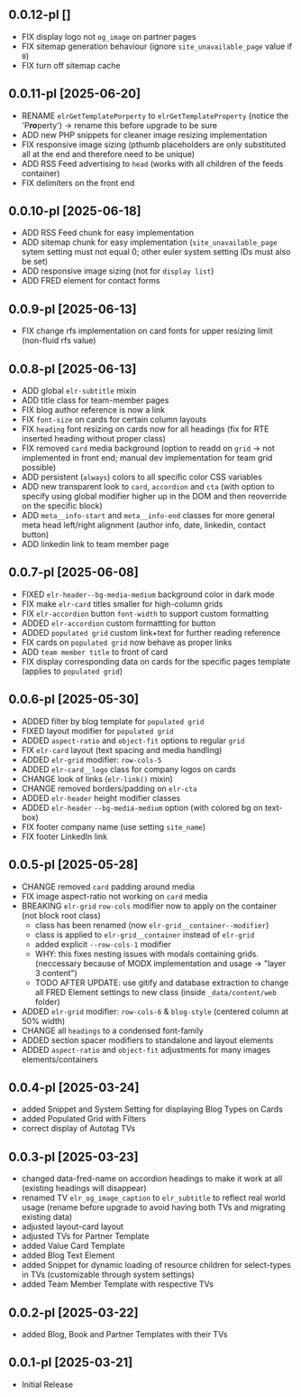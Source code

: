 0.0.12-pl []
---
- FIX display logo not `og_image` on partner pages
- FIX sitemap generation behaviour (ignore `site_unavailable_page` value if `0`)
- FIX turn off sitemap cache

0.0.11-pl [2025-06-20]
---
- RENAME `elrGetTemplatePorperty` to `elrGetTemplateProperty` (notice the 'P***ro***perty') -> rename this before upgrade to be sure
- ADD new PHP snippets for cleaner image resizing implementation
- FIX responsive image sizing (pthumb placeholders are only substituted all at the end and therefore need to be unique)
- ADD RSS Feed advertising to `head` (works with all children of the feeds container)
- FIX delimiters on the front end

0.0.10-pl [2025-06-18]
---
- ADD RSS Feed chunk for easy implementation
- ADD sitemap chunk for easy implementation
  (`site_unavailable_page` sytem setting must not equal 0; other euler system setting IDs must also be set)
- ADD responsive image sizing (not for `display list`)
- ADD FRED element for contact forms

0.0.9-pl [2025-06-13]
---
- FIX change rfs implementation on card fonts for upper resizing limit (non-fluid rfs value)

0.0.8-pl [2025-06-13]
---
- ADD global `elr-subtitle` mixin
- ADD title class for team-member pages
- FIX blog author reference is now a link
- FIX `font-size` on cards for certain column layouts
- FIX `heading` font resizing on cards now for all headings (fix for RTE inserted heading without proper class)
- FIX removed `card` media background (option to readd on `grid` -> not implemented in front end; manual dev implementation for team grid possible)
- ADD persistent (`always`) colors to all specific color CSS variables
- ADD new transparent look to `card`, `accordion` and `cta` (with option to specify using global modifier higher up in the DOM and then reoverride on the specific block)
- ADD `meta__info-start` and `meta__info-end` classes for more general meta head left/right alignment (author info, date, linkedin, contact button)
- ADD linkedin link to team member page

0.0.7-pl [2025-06-08]
---
- FIXED `elr-header--bg-media-medium` background color in dark mode
- FIX make `elr-card` titles smaller for high-column grids
- FIX `elr-accordion` button `font-width` to support custom formatting
- ADDED `elr-accordion` custom formattting for button
- ADDED `populated grid` custom link+text for further reading reference
- FIX cards on `populated grid` now behave as proper links
- ADD `team member title` to front of card
- FIX display corresponding data on cards for the specific pages template (applies to `populated grid`)

0.0.6-pl [2025-05-30]
---
- ADDED filter by blog template for `populated grid`
- FIXED layout modifier for `populated grid`
- ADDED `aspect-ratio` and `object-fit` options to regular `grid`
- FIX `elr-card` layout (text spacing and media handling)
- ADDED `elr-grid` modifier: `row-cols-5`
- ADDED `elr-card__logo` class for company logos on cards
- CHANGE look of links (`elr-link()` mixin)
- CHANGE removed borders/padding on `elr-cta`
- ADDED `elr-header` height modifier classes
- ADDED `elr-header` `--bg-media-medium` option (with colored bg on text-box)
- FIX footer company name (use setting `site_name`)
- FIX footer LinkedIn link

0.0.5-pl [2025-05-28]
---
- CHANGE removed `card` padding around media
- FIX image aspect-ratio not working on `card` media
- BREAKING `elr-grid` `row-cols` modifier now to apply on the container (not block root class)
  - class has been renamed (now `elr-grid__container--modifier`)
  - class is applied to `elr-grid__container` instead of `elr-grid`
  - added explicit `--row-cols-1` modifier
  - WHY: this fixes nesting issues with modals containing grids. (neccessary because of MODX implementation and usage -> "layer 3 content")
  - TODO AFTER UPDATE: use gitify and database extraction to change all FRED Element settings to new class (inside `_data/content/web` folder)
- ADDED `elr-grid` modifier: `row-cols-6` & `blog-style` (centered column at 50% width)
- CHANGE all `headings` to a condensed font-family
- ADDED section spacer modifiers to standalone and layout elements
- ADDED `aspect-ratio` and `object-fit` adjustments for many images elements/containers

0.0.4-pl [2025-03-24]
---
- added Snippet and System Setting for displaying Blog Types on Cards
- added Populated Grid with Filters
- correct display of Autotag TVs

0.0.3-pl [2025-03-23]
---
- changed data-fred-name on accordion headings to make it work at all (existing headings will disappear)
- renamed TV `elr_og_image_caption` to `elr_subtitle` to reflect real world usage (rename before upgrade to avoid having both TVs and migrating existing data)
- adjusted layout-card layout
- adjusted TVs for Partner Template
- added Value Card Template
- added Blog Text Element
- added Snippet for dynamic loading of resource children for select-types in TVs (customizable through system settings)
- added Team Member Template with respective TVs

0.0.2-pl [2025-03-22]
---
- added Blog, Book and Partner Templates with their TVs

0.0.1-pl [2025-03-21]
---
- Initial Release
